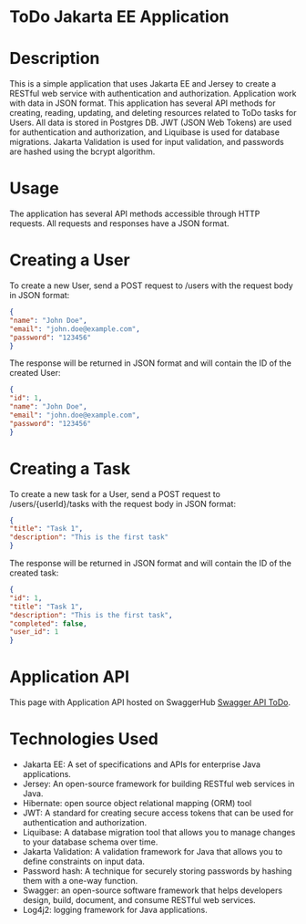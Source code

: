 # ToDo Jakarta EE Application

# Description
This is a simple application that uses Jakarta EE and Jersey to create a RESTful web service with authentication and authorization. Application work with data in JSON format. This application has several API methods for creating, reading, updating, and deleting resources related to ToDo tasks for Users. All data is stored in Postgres DB.
JWT (JSON Web Tokens) are used for authentication and authorization, and Liquibase is used for database migrations. Jakarta Validation is used for input validation, and passwords are hashed using the bcrypt algorithm.

# Usage
The application has several API methods accessible through HTTP requests. All requests and responses have a JSON format.

# Creating a User
To create a new User, send a POST request to /users with the request body in JSON format:

```json
{
"name": "John Doe",
"email": "john.doe@example.com",
"password": "123456"
}
```
The response will be returned in JSON format and will contain the ID of the created User:

```json
{
"id": 1,
"name": "John Doe",
"email": "john.doe@example.com",
"password": "123456"
}
```
# Creating a Task
To create a new task for a User, send a POST request to /users/{userId}/tasks with the request body in JSON format:

```json
{
"title": "Task 1",
"description": "This is the first task"
}
```
The response will be returned in JSON format and will contain the ID of the created task:

```json
{
"id": 1,
"title": "Task 1",
"description": "This is the first task",
"completed": false,
"user_id": 1
}
```
# Application API
This page with Application API hosted on SwaggerHub [Swagger API ToDo](https://app.swaggerhub.com/apis-docs/elena.didenko.prgmr/ToDo/1.0.0).


# Technologies Used
- Jakarta EE: A set of specifications and APIs for enterprise Java applications.
- Jersey: An open-source framework for building RESTful web services in Java.
- Hibernate: open source object relational mapping (ORM) tool
- JWT: A standard for creating secure access tokens that can be used for authentication and authorization.
- Liquibase: A database migration tool that allows you to manage changes to your database schema over time.
- Jakarta Validation: A validation framework for Java that allows you to define constraints on input data.
- Password hash: A technique for securely storing passwords by hashing them with a one-way function.
- Swagger: an open-source software framework that helps developers design, build, document, and consume RESTful web services.
- Log4j2: logging framework for Java applications.
